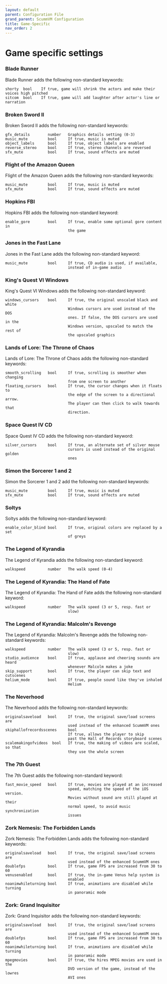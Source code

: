 ```yaml
---
layout: default
parent: Configuration File
grand_parent: ScummVM Configuration
title: Game-Specific
nav_order: 2
---
```



# Game specific settings

### Blade Runner

Blade Runner adds the following non-standard keywords: 

```
shorty	bool	If true, game will shrink the actors and make their voices high pitched
sitcom	bool	If true, game will add laughter after actor's line or narration
```
### Broken Sword II

Broken Sword II adds the following non-standard keywords:  

```
gfx_details        number   Graphics details setting (0-3)
music_mute         bool     If true, music is muted
object_labels      bool     If true, object labels are enabled
reverse_stereo     bool     If true, stereo channels are reversed
sfx_mute           bool     If true, sound effects are muted
```

### Flight of the Amazon Queen

Flight of the Amazon Queen adds the following non-standard keywords:

```
music_mute         bool     If true, music is muted
sfx_mute           bool     If true, sound effects are muted
```

### Hopkins FBI 

Hopkins FBI adds the following non-standard keyword:  

```
enable_gore        bool     If true, enable some optional gore content in
                            the game
```

### Jones in the Fast Lane

Jones in the Fast Lane adds the following non-standard keyword:  

```
music_mute         bool     If true, CD audio is used, if available,
                            instead of in-game audio
```

### King's Quest VI Windows

King's Quest VI Windows adds the following non-standard keyword:

```
windows_cursors    bool     If true, the original unscaled black and white
                            Windows cursors are used instead of the DOS
                            ones. If false, the DOS cursors are used in the
                            Windows version, upscaled to match the rest of
                            the upscaled graphics
```

### Lands of Lore: The Throne of Chaos

Lands of Lore: The Throne of Chaos adds the following non-standard keywords:  

```
smooth_scrolling   bool     If true, scrolling is smoother when changing
                            from one screen to another
floating_cursors   bool     If true, the cursor changes when it floats to
                            the edge of the screen to a directional arrow.
                            The player can then click to walk towards that
                            direction.
```

### Space Quest IV CD

Space Quest IV CD adds the following non-standard keyword:  

```
silver_cursors     bool     If true, an alternate set of silver mouse
                            cursors is used instead of the original golden
                            ones
```

### Simon the Sorcerer 1 and 2

Simon the Sorcerer 1 and 2 add the following non-standard keywords:

```
music_mute         bool     If true, music is muted
sfx_mute           bool     If true, sound effects are muted
```

### Soltys

Soltys adds the following non-standard keyword:

```
enable_color_blind bool     If true, original colors are replaced by a set
                            of greys
```

### The Legend of Kyrandia 

The Legend of Kyrandia adds the following non-standard keyword:

```
walkspeed          number   The walk speed (0-4)
```

### The Legend of Kyrandia: The Hand of Fate

The Legend of Kyrandia: The Hand of Fate adds the following non-standard keyword:

```
walkspeed          number   The walk speed (3 or 5, resp. fast or
                            slow)
```

### The Legend of Kyrandia: Malcolm's Revenge

The Legend of Kyrandia: Malcolm's Revenge adds the following non-standard keywords:

```
walkspeed          number   The walk speed (3 or 5, resp. fast or
                            slow)
studio_audience    bool     If true, applause and cheering sounds are heard
                            whenever Malcolm makes a joke
skip_support       bool     If true, the player can skip text and cutscenes
helium_mode        bool     If true, people sound like they've inhaled
                            Helium
```

### The Neverhood

The Neverhood adds the following non-standard keywords:

```
originalsaveload   bool     If true, the original save/load screens are
                            used instead of the enhanced ScummVM ones
skiphallofrecordsscenes     bool
                            If true, allows the player to skip
                            past the Hall of Records storyboard scenes
scalemakingofvideos  bool   If true, the making of videos are scaled, so that
                            they use the whole screen
```

### The 7th Guest

The 7th Guest adds the following non-standard keyword:

```
fast_movie_speed   bool     If true, movies are played at an increased
                            speed, matching the speed of the iOS version.
                            Movies without sound are still played at their
                            normal speed, to avoid music synchronization
                            issues
```

### Zork Nemesis: The Forbidden Lands

Zork Nemesis: The Forbidden Lands adds the following non-standard keywords:

```
originalsaveload   bool     If true, the original save/load screens are
                            used instead of the enhanced ScummVM ones
doublefps          bool     If true, game FPS are increased from 30 to 60
venusenabled       bool     If true, the in-game Venus help system is
                            enabled
noanimwhileturning bool     If true, animations are disabled while turning
                            in panoramic mode
```

### Zork: Grand Inquisitor

Zork: Grand Inquisitor adds the following non-standard keywords:

```
originalsaveload   bool     If true, the original save/load screens are
                            used instead of the enhanced ScummVM ones
doublefps          bool     If true, game FPS are increased from 30 to 60
noanimwhileturning bool     If true, animations are disabled while turning
                            in panoramic mode
mpegmovies         bool     If true, the hires MPEG movies are used in the
                            DVD version of the game, instead of the lowres
                            AVI ones
```

